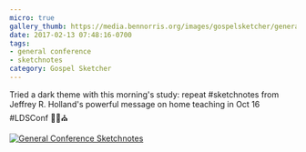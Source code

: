 ```yaml
---
micro: true
gallery_thumb: https://media.bennorris.org/images/gospelsketcher/general-conference/oct-2016/oct-16-3-holland-02.jpg
date: 2017-02-13 07:48:16-0700
tags:
- general conference
- sketchnotes
category: Gospel Sketcher
---
```


Tried a dark theme with this morning's study: repeat #sketchnotes from Jeffrey R. Holland's powerful message on home teaching in Oct 16 #LDSConf ✍🏼⛪️

[![General Conference Sketchnotes](https://media.bennorris.org/images/gospelsketcher/general-conference/oct-2016/oct-16-3-holland-02.jpg)](https://media.bennorris.org/images/gospelsketcher/general-conference/oct-2016/oct-16-3-holland-02.jpg)
